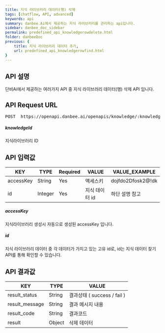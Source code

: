 ```yaml
---
title: 지식 라이브러리 데이터(행) 삭제
tags: [chatflow, API, advanced]
keywords: api
summary: danbee.Ai에서 제공하는 지식 라이브러리를 관리하는 api입니다.
sidebar: danbee_doc_sidebar
permalink: predefined_api_knowledgerowdelete.html
folder: danbeeDoc
previous: {
    title: 지식 라이브러리 데이터 추가,
    url: predefined_api_knowledgerowfind.html
}
---
```


## API 설명

단비Ai에서 제공하는 여러가지 API 중 지식 라이브러리 데이터(행) 삭제 API 임니다. <br>

## API Request URL
<pre>POST  https://openapi.danbee.ai/openapis/knowledge/:knowledgeId/delete</pre>
##### knowledgeId
지식라이브러리 ID

## API 입력값

| KEY | TYPE | Required | VALUE | VALUE_EXAMPLE |
|--------|--------|--------|--------|--------| 
| accessKey | String | Yes | 액세스키 | dojfdo2Dfosk2@!dk
| id | Integer | Yes | 지식 데이터 id | 하단 설명 참고


##### accessKey
지식라이브러리 생성시 자동으로 생성된 accessKey 입니다.

##### id
지식 라이브러리 데이터 중 각 데이터가 가지고 있는 고유 id로, id는 지식 데이터 찾기 API를 통해 확인할 수 있습니다.


## API 결과값

| KEY | TYPE | VALUE |
|--------|--------|--------|
| result_status | String | 결과상태 ( success / fail ) |
| result_message | String | 결과 메시지 내용 |
| result_code | String | 결과코드 |
| result | Object | 삭제 데이터 |



<br />

